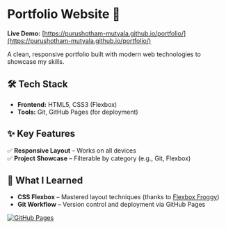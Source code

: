 # Portfolio Website 🌟

**Live Demo:** [https://purushotham-mutyala.github.io/portfolio/](https://purushotham-mutyala.github.io/portfolio/)  

A clean, responsive portfolio built with modern web technologies to showcase my skills.

## 🛠️ Tech Stack  
- **Frontend:** HTML5, CSS3 (Flexbox)
- **Tools:** Git, GitHub Pages (for deployment)  

## ✨ Key Features  
✅ **Responsive Layout** – Works on all devices  
✅ **Project Showcase** – Filterable by category (e.g., Git, Flexbox)   

## 🎯 What I Learned  
- **CSS Flexbox** – Mastered layout techniques (thanks to [Flexbox Froggy](https://flexboxfroggy.com/))  
- **Git Workflow** – Version control and deployment via GitHub Pages   

[![GitHub Pages](https://img.shields.io/badge/Deployed_on-GitHub_Pages-blue?logo=github)](https://purushotham-mutyala.github.io/portfolio/)  
